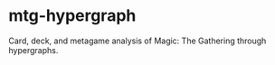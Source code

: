 mtg-hypergraph
==============

Card, deck, and metagame analysis of Magic: The Gathering through hypergraphs.
